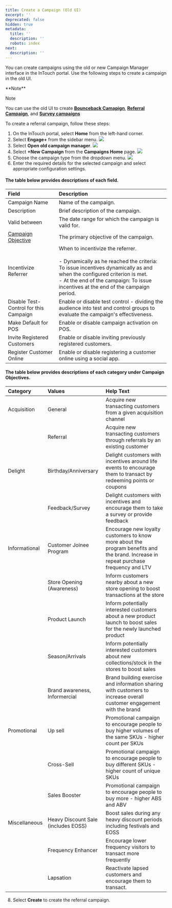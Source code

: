 ```yaml
---
title: Create a Campaign (Old UI)
excerpt: ''
deprecated: false
hidden: true
metadata:
  title: ''
  description: ''
  robots: index
next:
  description: ''
---
```

You can create campaigns using the old or new Campaign Manager interface in the InTouch portal. Use the following steps to create a campaign in the old UI.

<Note title="Note">
**Note**

Note

You can use the old UI to create **[Bounceback Camapign](https://docs.capillarytech.com/docs/bounceback-or-dvs-campaign)**, **[Referral Campaign](https://docs.capillarytech.com/docs/referral-campaign)**, and **[Survey campaigns](https://docs.capillarytech.com/docs/survey-campaign)**
</Note>

To create a referral campaign, follow these steps:

1. On the InTouch portal, select **Home** from the left-hand corner.
2. Select **Engage+** from the sidebar menu.
![](https://files.readme.io/31313fc05c6c0826b9ea98335dbb8c8b278c48425ab21fcb9767ed89fdde26ec-image7.png)
3. Select **Open old campaign manager**.
![](https://files.readme.io/0186aef6b94081469abfbc530e735357dd41ec546ea8fd19cd37e6f39e63538e-image5.png)
4. Select **+New Campaign** from the **Campaigns Home** page.
![](https://files.readme.io/f3e1651b98deb5bb1c87e24b3348a0b8e7dff7809b0e5b85e68589dab7162256-image2.png)
5. Choose the campaign type from the dropdown menu.
![](https://files.readme.io/176cd68f5531c0f29286369a26478c7c5197040dbbe9bfd16b766923625a5422-Screenshot_2025-05-23_at_1.41.42_PM.png)
6. Enter the required details for the selected campaign and select appropriate configuration settings.

#### The table below provides descriptions of each field.

| **Field** | **Description** |
| :-- | :-- |
| Campaign Name | Name of the campaign. |
| Description | Brief description of the campaign. |
| Valid between | The date range for which the campaign is valid for. |
| [Campaign Objective](https://docs.capillarytech.com/docs/referral-campaign#the-table-below-provides-descriptions-of-each-category-under-campaign-objectives) | The primary objective of the campaign. |
| Incentivize Referrer | When to incentivize the referrer.<br/><br/>- Dynamically as he reached the criteria: To issue incentives dynamically as and when the configured criterion is met.<br/>- At the end of the campaign: To issue incentives at the end of the campaign period. |
| Disable Test-Control for this Campaign | Enable or disable test control - dividing the audience into test and control groups to evaluate the campaign's effectiveness. |
| Make Default for POS | Enable or disable campaign activation on POS. |
| Invite Registered Customers | Enable or disable inviting previously registered customers. |
| Register Customer Online | Enable or disable registering a customer online using a social app. |

#### The table below provides descriptions of each category under Campaign Objectives.

| Category      | Values                              | Help Text                                                                                                                            |
| :------------ | :---------------------------------- | :----------------------------------------------------------------------------------------------------------------------------------- |
| Acquisition   | General                             | Acquire new transacting customers from a given acquisition channel                                                                   |
|               | Referral                            | Acquire new transacting customers through referrals by an existing customer                                                          |
| Delight       | Birthday/Anniversary                | Delight customers with incentives around life events to encourage them to transact by redeeming points or coupons                    |
|               | Feedback/Survey                     | Delight customers with incentives and encourage them to take a survey or provide feedback                                            |
| Informational | Customer Joinee Program             | Encourage new loyalty customers to know more about the program benefits and the brand. Increase in repeat purchase frequency and LTV |
|               | Store Opening (Awareness)           | Inform customers nearby about a new store opening to boost transactions at the store                                                 |
|               | Product Launch                      | Inform potentially interested customers about a new product launch to boost sales for the newly launched product                     |
|               | Season/Arrivals                     | Inform potentially interested customers about new collections/stock in the stores to boost sales                                     |
|               | Brand awareness, Informercial       | Brand building exercise and information sharing with customers to increase overall customer engagement with the brand                |
| Promotional   | Up sell                             | Promotional campaign to encourage people to buy higher volumes of the same SKUs - higher count per SKUs                              |
|               | Cross-Sell                          | Promotional campaign to encourage people to buy different SKUs - higher count of unique SKUs                                         |
|               | Sales Booster                       | Promotional campaign to encourage people to buy more - higher ABS and ABV                                                            |
| Miscellaneous | Heavy Discount Sale (includes EOSS) | Boost sales during any heavy discount periods including festivals and EOSS                                                           |
|               | Frequency Enhancer                  | Encourage lower frequency visitors to transact more frequently                                                                       |
|               | Lapsation                           | Reactivate lapsed customers and encourage them to transact.                                                                          |

8. Select **Create** to create the referral campaign.